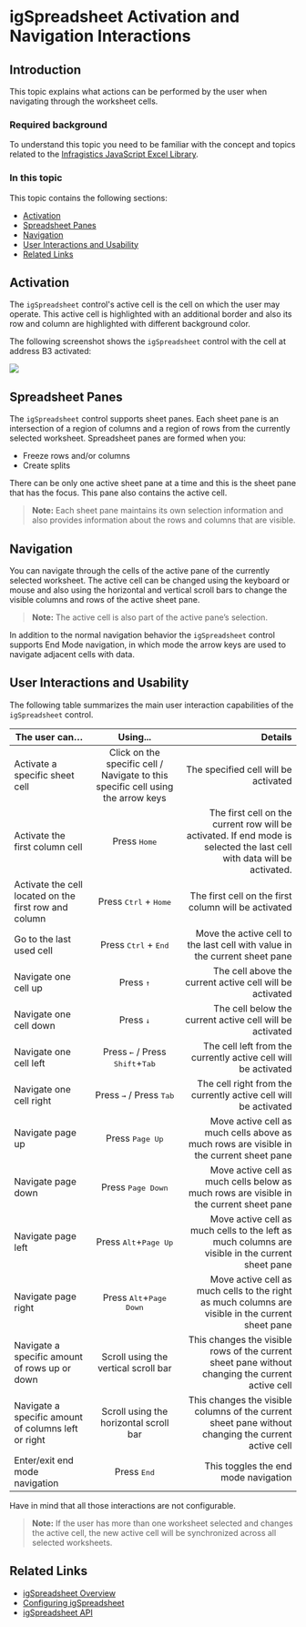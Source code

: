 ﻿<!--
|metadata|
{
    "fileName": "igspreadsheet-activation-and-navigation-interactions",
    "controlName": "igSpreadsheet",
    "tags": []
}
|metadata|
-->

# igSpreadsheet Activation and Navigation Interactions

## Introduction

This topic explains what actions can be performed by the user when navigating through the worksheet cells.

### Required background

To understand this topic you need to be familiar with the concept and topics related to the [Infragistics JavaScript Excel Library](javascript-excel-library.html).

### In this topic

This topic contains the following sections:

-   [Activation](#activation)
-   [Spreadsheet Panes](#spreadsheet_panes)
-   [Navigation](#navigation)
- 	[User Interactions and Usability](#user_interactions_and_usability)
- 	[Related Links](#related_link)

## <a id="activation"></a>Activation

The `igSpreadsheet` control's active cell is the cell on which the user may operate. This active cell is highlighted with an additional border and also its row and column are highlighted with different background color.

The following screenshot shows the `igSpreadsheet` control with the cell at address B3 activated:

![](images/igSpreadsheet_activeCell.png)

## <a id="spreadsheet_panes"></a>Spreadsheet Panes

The `igSpreadsheet` control supports sheet panes. Each sheet pane is an intersection of a region of columns and a region of rows from the currently selected worksheet. Spreadsheet panes are formed when you:

- Freeze rows and/or columns
- Create splits

There can be only one active sheet pane at a time and this is the sheet pane that has the focus. This pane also contains the active cell.

>**Note:** Each sheet pane maintains its own selection information and also provides information about the rows and columns that are visible.

## <a id="navigation"></a>Navigation

You can navigate through the cells of the active pane of the currently selected worksheet. The active cell can be changed using the keyboard or mouse and also using the horizontal and vertical scroll bars to change the visible columns and rows of the active sheet pane.

>**Note:** The active cell is also part of the active pane’s selection.

In addition to the normal navigation behavior the `igSpreadsheet` control supports End Mode navigation, in which mode the arrow keys are used to navigate adjacent cells with data.

## <a id="user_interactions_and_usability"></a>User Interactions and Usability

The following table summarizes the main user interaction capabilities of the `igSpreadsheet` control.

| The user can… 										| Using...      																	| Details  								|
| ------------- 										|:-------------:																	| -----:   								|
| Activate a specific sheet cell    					| Click on the specific cell / Navigate to this specific cell using the arrow keys	| The specified cell will be activated  |
| Activate the first column cell						| Press <kbd>Home</kbd>																| The first cell on the current row will be activated. If end mode is selected the last cell with data will be activated.  |
| Activate the cell located on the first row and column | Press <kbd>Ctrl</kbd> + <kbd>Home</kbd>											| The first cell on the first column will be activated    			   |
| Go to the last used cell 								| Press <kbd>Ctrl</kbd> + <kbd>End</kbd>											| Move the active cell to the last cell with value in the current sheet pane |
| Navigate one cell up 									| Press <kbd>&uarr;</kbd>															| The cell above the current active cell will be activated				   |
| Navigate one cell down								| Press <kbd>&darr;</kbd>															| The cell below the current active cell will be activated 				   |
| Navigate one cell left 								| Press <kbd>&larr;</kbd> / Press <kbd>Shift</kbd>+<kbd>Tab</kbd>					| The cell left from the currently active cell will be activated		 |
| Navigate one cell right								| Press <kbd>&rarr;</kbd> / Press <kbd>Tab</kbd>									| The cell right from the currently active cell will be activated		  |
| Navigate page up										| Press <kbd>Page Up</kbd>															| Move active cell as much cells above as much rows are visible in the current sheet pane |
| Navigate page down									| Press <kbd>Page Down</kbd>														| Move active cell as much cells below as much rows are visible in the current sheet pane |
| Navigate page left									| Press <kbd>Alt</kbd>+<kbd>Page Up</kbd>											| Move active cell as much cells to the left as much columns are visible in the current sheet pane |
| Navigate page right									| Press <kbd>Alt</kbd>+<kbd>Page Down</kbd>											| Move active cell as much cells to the right as much columns are visible in the current sheet pane |
| Navigate a specific amount of rows up or down			| Scroll using the vertical scroll bar												| This changes the visible rows of the current sheet pane without changing the current active cell	   |
|Navigate a specific amount of columns left or right	| Scroll using the horizontal scroll bar											| This changes the visible columns of the current sheet pane without changing the current active cell |
| Enter/exit end mode navigation						| Press <kbd>End</kbd>																| This toggles the end mode navigation	|

Have in mind that all those interactions are not configurable.

>**Note:** If the user has more than one worksheet selected and changes the active cell, the new active cell will be synchronized across all selected worksheets.

## <a id="related_link"></a>Related Links

-   [igSpreadsheet Overview](igSpreadsheet-Overview.html)
-   [Configuring igSpreadsheet](configuring-igspreadsheet.html)
-   [igSpreadsheet API](%%jQueryApiUrl%%/ui.igspreadsheet)